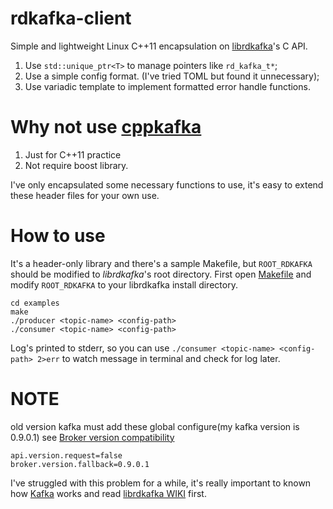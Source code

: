 # rdkafka-client
Simple and lightweight Linux C++11 encapsulation on [librdkafka](https://github.com/edenhill/librdkafka)'s C API.
1. Use `std::unique_ptr<T>` to manage pointers like `rd_kafka_t*`;
2. Use a simple config format. (I've tried TOML but found it unnecessary);
3. Use variadic template to implement formatted error handle functions.

# Why not use [cppkafka](https://github.com/mfontanini/cppkafka)
1. Just for C++11 practice
2. Not require boost library.

I've only encapsulated some necessary functions to use, it's easy to extend these header files for your own use.

# How to use
It's a header-only library and there's a sample Makefile, but `ROOT_RDKAFKA` should be modified to *librdkafka*'s root directory.
First open [Makefile](examples/Makefile) and modify `ROOT_RDKAFKA` to your librdkafka install directory.
```
cd examples
make
./producer <topic-name> <config-path>
./consumer <topic-name> <config-path>
```
Log's printed to stderr, so you can use `./consumer <topic-name> <config-path> 2>err` to watch message in terminal
and check for log later.

# NOTE
old version kafka must add these global configure(my kafka version is 0.9.0.1)
see [Broker version compatibility](https://github.com/edenhill/librdkafka/wiki/Broker-version-compatibility)
```
api.version.request=false
broker.version.fallback=0.9.0.1
```
I've struggled with this problem for a while, it's really important to known how [Kafka](https://kafka.apache.org/documentation.html) works and read [librdkafka WIKI](https://github.com/edenhill/librdkafka/wiki) first.
